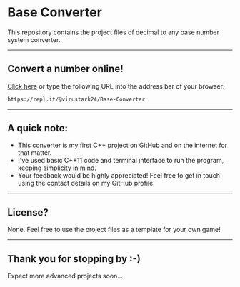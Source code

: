 # Base Converter
This repository contains the project files of decimal to any base number system converter.

___
## Convert a number online!
[Click here](https://repl.it/@virustark24/Base-Converter) or type the following URL into the address bar of your browser:
```bash
https://repl.it/@virustark24/Base-Converter
```

___
## A quick note:

* This converter is my first C++ project on GitHub and on the internet for that matter.  
* I've used basic C++11 code and terminal interface to run the program, keeping simplicity in mind.
* Your feedback would be highly appreciated! Feel free to get in touch using the contact details on my GitHub profile.


___
## License?

None. Feel free to use the project files as a template for your own game!

___
## Thank you for stopping by :-)

Expect more advanced projects soon...
